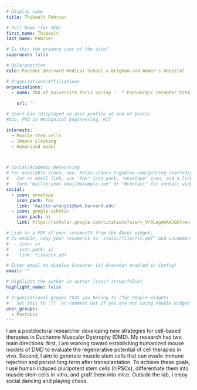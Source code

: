 ```yaml
---
# Display name
title: Thibault Pebrier

# Full Name (for SEO)
first_name: Thibault 
last_name: Pebrier

# Is this the primary user of the site?
superuser: false

# Role/position
role: Postdoc @Harvard Medical School & Brigham and Women's Hospital

# Organizations/Affiliations
organizations:
  - name: PhD of Université Paris Saclay :  “ Purinergic receptor P2X4, autophagy and hepatic steatosis” from 1193 Unit, team “Physiopathogénèse et traitement des maladies hépatique”, thesis supervisor and team leader--Thierry Tordjmann
         
    url: ''

# Short bio (displayed in user profile at end of posts)
#bio: PhD in Mechanical Engineering, MIT

interests:
  - Muscle stem cells
  - Immune cloaking
  - Humanized model



# Social/Academic Networking
# For available icons, see: https://docs.hugoblox.com/getting-started/page-builder/#icons
#   For an email link, use "fas" icon pack, "envelope" icon, and a link in the
#   form "mailto:your-email@example.com" or "#contact" for contact widget.
social:
  - icon: envelope
    icon_pack: fas
    link: 'mailto:wtang11@bwh.harvard.edu'
  - icon: google-scholar
    icon_pack: ai
    link: https://scholar.google.com/citations?user=_Vr6LegAAAAJ&hl=en

# Link to a PDF of your resume/CV from the About widget.
# To enable, copy your resume/CV to `static/files/cv.pdf` and uncomment the lines below.
#  - icon: cv
#    icon_pack: ai
#    link: files/cv.pdf

# Enter email to display Gravatar (if Gravatar enabled in Config)
email: ''

# Highlight the author in author lists? (true/false)
highlight_name: false

# Organizational groups that you belong to (for People widget)
#   Set this to `[]` or comment out if you are not using People widget.
user_groups:
  - Postdocs
---
```


I am a postdoctoral researcher developing new strategies for cell-based therapies in Duchenne Muscular Dystrophy (DMD). My research has two main directions: first, I am working toward establishing humanized mouse models of DMD to evaluate the regenerative potential of cell therapies in vivo. Second, I aim to generate muscle stem cells that can evade immune rejection and persist long term after transplantation. To achieve these goals, I use human induced pluripotent stem cells (hiPSCs), differentiate them into muscle stem cells in vitro, and graft them into mice. Outside the lab, I enjoy social dancing and playing chess.
